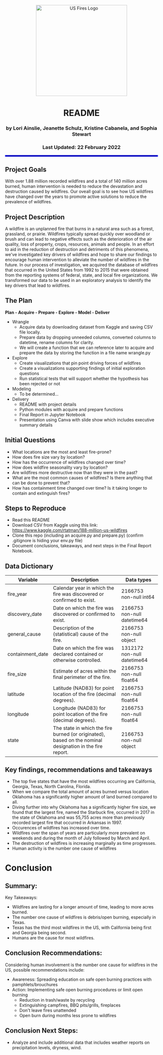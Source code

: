 
<div align="center">

<img width= "300" src="https://cdn.discordapp.com/attachments/392490318798389248/945695517004951633/jeanettes_fireart.png" alt="US Fires Logo">

# README

### by Lori Ainslie, Jeanette Schulz, Kristine Cabanela, and Sophia Stewart 
### Last Updated: 22 February 2022


</div align="center">
    
<hr style="border:2px solid blue"> </hr>

## Project Goals

With over 1.88 million recorded wildfires and a total of 140 million acres burned, human intervention is needed to reduce the devastation and destruction caused by wildfires. Our oveall goal is to see how US wildfires have changed over the years to promote active solutions to reduce the prevalence of wildfires.

## Project Description

A wildfire is an unplanned fire that burns in a natural area such as a forest, grassland, or prairie.  Wildfires typically spread quickly over woodland or brush and can lead to negative effects such as the deterioration of the air quality, loss of property, crops, resources, animals and people.  In an effort to aid in the reduction of destruction and detriments of this phenomena, we've investigated key drivers of wildfires and hope to share our findings to encourage human intervention to alleviate the number of wildfires in the future.  In our process of investigation, we acquired the database of wildfires that occurred in the United States from 1992 to 2015 that were obtained from the reporting systems of federal, state, and local fire organizations. We transformed our data to be used in an exploratory analysis to identify the key drivers that lead to wildfires.




## The Plan

**Plan - Acquire - Prepare - Explore - Model - Deliver**

- Wrangle
    - Acquire data by downloading dataset from Kaggle and saving CSV file locally.
    - Prepare data by dropping unneeded columns, converted columns to datetime, rename columns for clarity.
    - We will create a function that we can reference later to acquire and prepare the data by storing the function in a file name wrangle.py
- Explore
    - Create visualizations that pin point driving forces of wildfires
    - Create a visualizations supporting findings of initial exploration questions
    - Run statistical tests that will support whether the hypothesis has been rejected or not
- Modeling
    - To be determined...
- Delivery
    - README with project details
    - Python modules with acquire and prepare functions
    - Final Report in Jupyter Notebook
    - Presentation using Canva with slide show which includes executive summary details




 
## Initial Questions

- What locations are the most and least fire-prone? 
- How does fire size vary by location?
- How has the occurrence of wildfires changed over time? 
- How does wildfire seasonality vary by location?
- Are wildfires more destructive now than they were in the past? 
- What are the most common causes of wildfires? Is there anything that can be done to prevent that?
- How has containment time changed over time? Is it taking longer to contain and extinguish fires?




##  Steps to Reproduce
- Read this README
- Download CSV from Kaggle using this link: https://www.kaggle.com/rtatman/188-million-us-wildfires 
- Clone this repo (including an acquire.py and prepare.py) (confirm .gitignore is hiding your env.py file)
- Document conclusions, takeaways, and next steps in the Final Report Notebook.





## Data Dictionary

 

| Variable          | Description                                                  |Data types|
| ----------------- | -----------------------------------------------------------  |----------|
| fire_year         | Calendar year in which the fire was discovered or confirmed to exist. | 2166753 non-null  int64        |
| discovery_date    | Date on which the fire was discovered or confirmed to exist. | 2166753 non-null  datetime64           |
| general_cause     | Description of the (statistical) cause of the fire.          | 2166753 non-null  object         |
| containment_date  | Date on which the fire was declared contained or otherwise controlled. | 1312172 non-null  datetime64         |
| fire_size         | Estimate of acres within the final perimeter of the fire.    | 2166753 non-null  float64         |
| latitude          | Latitude (NAD83) for point location of the fire (decimal degrees). | 2166753 non-null  float64         |
| longitude         | Longitude (NAD83) for point location of the fire (decimal degrees). | 2166753 non-null  float64         |
| state             | The state in which the fire burned (or originated), based on the nominal designation in the fire report. | 2166753 non-null  object         |

                
## Key findings, recommendations and takeaways
- The top five states that have the most wildfires occurring are California, Georgia, Texas, North Carolina, Florida.
- When we compare the total amount of acres burned versus location Oklahoma has a significantly higher amount of land burned compared to all.
- Diving further into why Oklahoma has a significantly higher fire size, we found that the largest fire, named the Starbuck fire, occurred in 2017 in the state of Oklahoma and was 55,755 acres more than previously recorded largest fire that occurred in Arkansas in 1997.
- Occurences of wildfires has increased over time.
- Wildfires over the span of years are particularly more prevalent on weekends and during the month of July followed by March and April.
- The destruction of wildfires is increasing marginally as time progresses.
- Human activity is the number one cause of wildfires


 
# Conclusion

## Summary:
Key Takeaways:

- Wildfires are lasting for a longer amount of time, leading to more acres burned.
- The number one cause of wildfires is debris/open burning, especially in Texas.
- Texas has the third most wildfires in the US, with California being first and Georgia being second.
- Humans are the cause for most wildfires.


## Conclusion Recommendations:
Considering human involvement is the number one cause for wildfires in the US, possible recommendations include:
- Awareness: Spreading education on safe open burning practices with pamphlets/brouchures
- Action: Implementing safe open burning procedures or limit open burning
    - Reduction in trash/waste by recycling
    - Extinguishing campfires, BBQ pits/grills, fireplaces
    - Don't leave fires unattended
    - Open burn during months less prone to wildfires

## Conclusion Next Steps:
- Analyze and include additional data that includes weather reports on precipitation levels, dryness, wind.